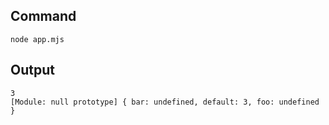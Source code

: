 ## Command

```
node app.mjs
```

## Output

```
3
[Module: null prototype] { bar: undefined, default: 3, foo: undefined }
```
